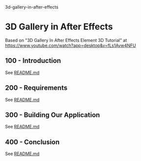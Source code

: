 3d-gallery-in-after-effects
# 3D Gallery in After Effects

Based on "3D Gallery In After Effects Element 3D Tutorial" at https://www.youtube.com/watch?app=desktop&v=fLs1Avw4NFU

## 100 - Introduction

See [README.md](./100/README.md)

## 200 - Requirements

See [README.md](./200/README.md)

## 300 - Building Our Application

See [README.md](./300/README.md)

## 400 - Conclusion

See [README.md](./400/README.md)

